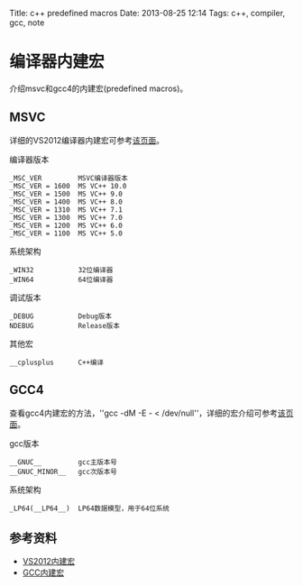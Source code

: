 Title: c++ predefined macros
Date: 2013-08-25 12:14
Tags: c++, compiler, gcc, note

# 编译器内建宏

介绍msvc和gcc4的内建宏(predefined macros)。

## MSVC

详细的VS2012编译器内建宏可参考[该页面](http://msdn.microsoft.com/en-us/library/vstudio/b0084kay.aspx)。

编译器版本

	
	_MSC_VER         MSVC编译器版本
	_MSC_VER = 1600  MS VC++ 10.0  
	_MSC_VER = 1500  MS VC++ 9.0   
	_MSC_VER = 1400  MS VC++ 8.0   
	_MSC_VER = 1310  MS VC++ 7.1   
	_MSC_VER = 1300  MS VC++ 7.0   
	_MSC_VER = 1200  MS VC++ 6.0   
	_MSC_VER = 1100  MS VC++ 5.0   

系统架构

	
	_WIN32           32位编译器
	_WIN64           64位编译器

调试版本

	
	_DEBUG           Debug版本
	NDEBUG           Release版本

其他宏

	
	__cplusplus      C++编译

## GCC4

查看gcc4内建宏的方法，''gcc -dM -E - < /dev/null''，详细的宏介绍可参考[该页面](http://gcc.gnu.org/onlinedocs/cpp/Predefined-Macros.html)。

gcc版本

	
	__GNUC__         gcc主版本号
	__GNUC_MINOR__   gcc次版本号

系统架构

	
	_LP64(__LP64__)  LP64数据模型，用于64位系统
	

## 参考资料

*  [VS2012内建宏](http://msdn.microsoft.com/en-us/library/vstudio/b0084kay.aspx)
*  [GCC内建宏](http://gcc.gnu.org/onlinedocs/cpp/Predefined-Macros.html)

